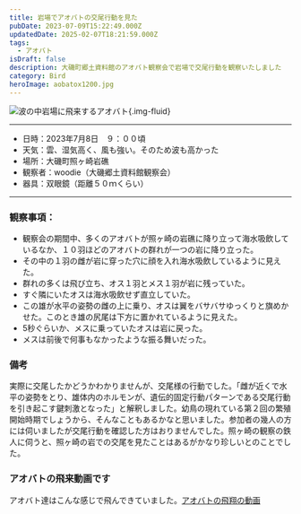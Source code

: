```yaml
---
title: 岩場でアオバトの交尾行動を見た
pubDate: 2023-07-09T15:22:49.000Z
updatedDate: 2025-02-07T18:21:59.000Z
tags:
  - アオバト
isDraft: false
description: 大磯町郷土資料館のアオバト観察会で岩場で交尾行動を観察いたしました
category: Bird
heroImage: aobatox1200.jpg
---
```


![波の中岩場に飛来するアオバト](https://object-storage.tyo2.conoha.io/v1/nc_938a9d00d6004f1390c354d4a15ef25b/blog-astro-assets/blog-images/3576B2435A504E60AA45F6A57A6F033E/aobatox1200.jpg){.img-fluid}

---

- 日時：2023年7月8日　９：００頃
- 天気：雲、湿気高く、風も強い。そのため波も高かった
- 場所：大磯町照ヶ崎岩礁
- 観察者：woodie（大磯郷土資料館観察会）
- 器具：双眼鏡（距離５０ｍくらい）

---

### 観察事項：

- 観察会の期間中、多くのアオバトが照ヶ崎の岩礁に降り立って海水吸飲しているなか、１０羽ほどのアオバトの群れが一つの岩に降り立った。
- その中の１羽の雌が岩に穿った穴に顔を入れ海水吸飲しているように見えた。
- 群れの多くは飛び立ち、オス１羽とメス１羽が岩に残っていた。
- すぐ隣にいたオスは海水吸飲せず直立していた。
- この雄が水平の姿勢の雌の上に乗り、オスは翼をバサバサゆっくりと旗めかせた。このとき雄の尻尾は下方に置かれているように見えた。
- 5秒ぐらいか、メスに乗っていたオスは岩に戻った。
- メスは前後で何事もなかったような振る舞いだった。

### 備考
実際に交尾したかどうかわかりませんが、交尾様の行動でした。「雌が近くで水平の姿勢をとり、雄体内のホルモンが、遺伝的固定行動パターンである交尾行動を引き起こす鍵刺激となった」と解釈しました。幼鳥の現れている第２回の繁殖開始時期でしょうから、そんなこともあるかなと思いました。参加者の幾人の方には伺いましたが交尾行動を確認した方はおりませんでした。照ヶ崎の観察の鉄人に伺うと、照ヶ崎の岩での交尾を見たことはあるがかなり珍しいとのことでした。



### アオバトの飛来動画です

アオバト達はこんな感じで飛んできていました。[アオバトの飛翔の動画](https://twitter.com/TorirLab/status/1677928515864502272?s=20)
